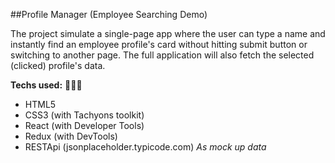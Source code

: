 ##Profile Manager (Employee Searching Demo)

The project simulate a single-page app where the user can type a name and instantly find an employee profile's card without hitting submit button or switching to another page. The full application will also fetch the selected (clicked) profile's data.

**Techs used:** :green_book::blue_book::orange_book:

- HTML5
- CSS3 (with Tachyons toolkit)
- React (with Developer Tools)
- Redux (with DevTools)
- RESTApi (jsonplaceholder.typicode.com) _As mock up data_
